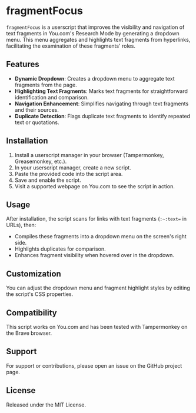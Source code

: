 # fragmentFocus

`fragmentFocus` is a userscript that improves the visibility and navigation of text fragments in You.com's Research Mode by generating a dropdown menu. This menu aggregates and highlights text fragments from hyperlinks, facilitating the examination of these fragments' roles.

## Features

- **Dynamic Dropdown**: Creates a dropdown menu to aggregate text fragments from the page.
- **Highlighting Text Fragments**: Marks text fragments for straightforward identification and comparison.
- **Navigation Enhancement**: Simplifies navigating through text fragments and their sources.
- **Duplicate Detection**: Flags duplicate text fragments to identify repeated text or quotations.

## Installation

1. Install a userscript manager in your browser (Tampermonkey, Greasemonkey, etc.).
2. In your userscript manager, create a new script.
3. Paste the provided code into the script area.
4. Save and enable the script.
5. Visit a supported webpage on You.com to see the script in action.

## Usage

After installation, the script scans for links with text fragments (`:~:text=` in URLs), then:

- Compiles these fragments into a dropdown menu on the screen's right side.
- Highlights duplicates for comparison.
- Enhances fragment visibility when hovered over in the dropdown.

## Customization

You can adjust the dropdown menu and fragment highlight styles by editing the script's CSS properties.

## Compatibility

This script works on You.com and has been tested with Tampermonkey on the Brave browser.

## Support

For support or contributions, please open an issue on the GitHub project page.

## License

Released under the MIT License.

